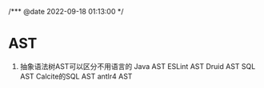 
/***
@date 2022-09-18 01:13:00
 */

# AST

1. 抽象语法树AST可以区分不用语言的
   Java AST
   ESLint AST
   Druid AST
   SQL AST
   Calcite的SQL AST
   antlr4 AST
